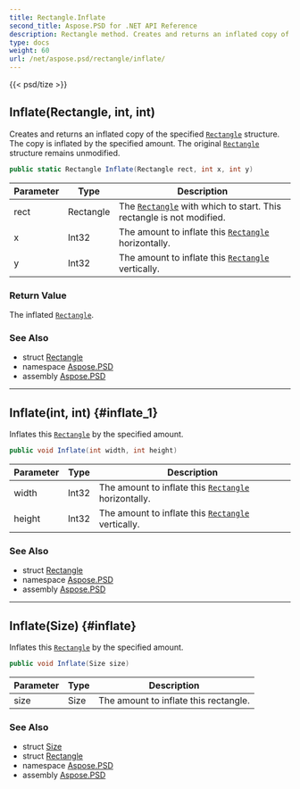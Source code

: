 ```yaml
---
title: Rectangle.Inflate
second_title: Aspose.PSD for .NET API Reference
description: Rectangle method. Creates and returns an inflated copy of the specified Rectangle structure. The copy is inflated by the specified amount. The original Rectangle structure remains unmodified
type: docs
weight: 60
url: /net/aspose.psd/rectangle/inflate/
---
```

{{< psd/tize >}}
## Inflate(Rectangle, int, int)

Creates and returns an inflated copy of the specified [`Rectangle`](../) structure. The copy is inflated by the specified amount. The original [`Rectangle`](../) structure remains unmodified.

```csharp
public static Rectangle Inflate(Rectangle rect, int x, int y)
```

| Parameter | Type | Description |
| --- | --- | --- |
| rect | Rectangle | The [`Rectangle`](../) with which to start. This rectangle is not modified. |
| x | Int32 | The amount to inflate this [`Rectangle`](../) horizontally. |
| y | Int32 | The amount to inflate this [`Rectangle`](../) vertically. |

### Return Value

The inflated [`Rectangle`](../).

### See Also

* struct [Rectangle](../)
* namespace [Aspose.PSD](../../rectangle/)
* assembly [Aspose.PSD](../../../)

---

## Inflate(int, int) {#inflate_1}

Inflates this [`Rectangle`](../) by the specified amount.

```csharp
public void Inflate(int width, int height)
```

| Parameter | Type | Description |
| --- | --- | --- |
| width | Int32 | The amount to inflate this [`Rectangle`](../) horizontally. |
| height | Int32 | The amount to inflate this [`Rectangle`](../) vertically. |

### See Also

* struct [Rectangle](../)
* namespace [Aspose.PSD](../../rectangle/)
* assembly [Aspose.PSD](../../../)

---

## Inflate(Size) {#inflate}

Inflates this [`Rectangle`](../) by the specified amount.

```csharp
public void Inflate(Size size)
```

| Parameter | Type | Description |
| --- | --- | --- |
| size | Size | The amount to inflate this rectangle. |

### See Also

* struct [Size](../../size/)
* struct [Rectangle](../)
* namespace [Aspose.PSD](../../rectangle/)
* assembly [Aspose.PSD](../../../)



